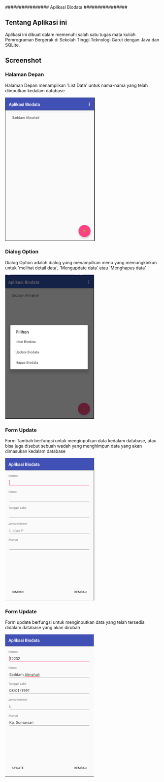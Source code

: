 ################
Aplikasi Biodata
################

## Tentang Aplikasi ini

Aplikasi ini dibuat dalam memenuhi salah satu tugas mata kuliah Pemrograman Bergerak di Sekolah Tinggi Teknologi Garut dengan Java dan SQLite.

## Screenshot
### Halaman Depan
Halaman Depan menampilkan 'List Data' untuk nama-nama yang telah diinputkan kedalam database

![](https://github.com/saddamalmahali/BiodataAndroid/blob/master/halaman_depan.PNG)

### Dialog Option
Dialog Option adalah dialog yang menampilkan menu yang memungkinkan untuk 'melihat detail data', 'Mengupdate data' atau 'Menghapus data'

![](https://github.com/saddamalmahali/BiodataAndroid/blob/master/dialog_opsi.PNG)

### Form Update
Form Tambah berfungsi untuk menginputkan data kedalam database, atau bisa juga disebut sebuah wadah yang menghimpun data yang akan dimasukan kedalam database

![](https://github.com/saddamalmahali/BiodataAndroid/blob/master/form_tambah.PNG)

### Form Update
Form update berfungsi untuk menginputkan data yang telah tersedia didalam database yang akan dirubah

![](https://github.com/saddamalmahali/BiodataAndroid/blob/master/form_update.PNG)
